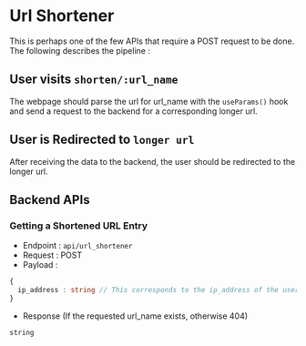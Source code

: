 # Url Shortener
This is perhaps one of the few APIs that require a POST request to be done. The following describes the pipeline :
## User visits `shorten/:url_name`
The webpage should parse the url for url_name with the `useParams()` hook and send a request to the backend for a corresponding longer url.
## User is Redirected to `longer url`
After receiving the data to the backend, the user should be redirected to the longer url.

## Backend APIs
### Getting a Shortened URL Entry
- Endpoint : `api/url_shortener`
- Request : POST
- Payload :
```ts
{
  ip_address : string // This corresponds to the ip_address of the user
}
```
- Response (If the requested url_name exists, otherwise 404)
```ts
string
```
